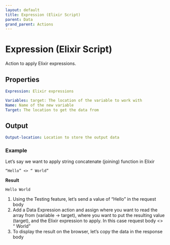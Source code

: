 ```yaml
---
layout: default
title: Expression (Elixir Script)
parent: Data
grand_parent: Actions
---
```

# Expression (Elixir Script)
Action to apply Elixir expressions.

## Properties
```yaml
Expression: Elixir expressions

Variables: target: The location of the variable to work with
Name: Name of the new variable
Target: The location to get the data from
```

## Output
```yaml
Output-location: Location to store the output data
```

### Example
Let’s say we want to apply string concatenate (joining) function in Elixir
```
“Hello” <> “ World”
```
**Result**
```
Hello World
```
1. Using the Testing feature, let’s send a value of “Hello” in the request body
2. Add a Data Expression action and assign where you want to read the array from (variable -> target), where you want to put the resulting value (target), and the Elixir expression to apply. In this case request body <> “ World”
3. To display the result on the browser, let’s copy the data in the response body
